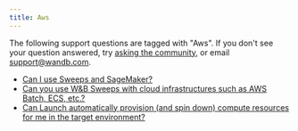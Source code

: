 ```yaml
---
title: Aws 
---
```

The following support questions are tagged with "Aws". If you don't see 
your question answered, try [asking the community](https://community.wandb.ai/), 
or email [support@wandb.com](mailto:support@wandb.com).

- [Can I use Sweeps and SageMaker?](can_sweeps_sagemaker.md)
- [Can you use W&B Sweeps with cloud infrastructures such as AWS Batch, ECS, etc.?](can_wb_sweeps_cloud_infrastructures_such_aws_batch_ecs_etc.md)
- [Can Launch automatically provision (and spin down) compute resources for me in the target environment?](can_launch_automatically_provision_spin_compute_resources_me_target_environment.md)
